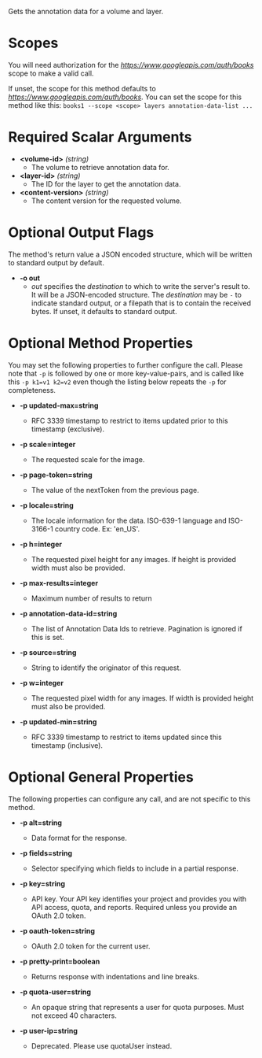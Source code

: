 Gets the annotation data for a volume and layer.
# Scopes

You will need authorization for the *https://www.googleapis.com/auth/books* scope to make a valid call.

If unset, the scope for this method defaults to *https://www.googleapis.com/auth/books*.
You can set the scope for this method like this: `books1 --scope <scope> layers annotation-data-list ...`
# Required Scalar Arguments
* **&lt;volume-id&gt;** *(string)*
    - The volume to retrieve annotation data for.
* **&lt;layer-id&gt;** *(string)*
    - The ID for the layer to get the annotation data.
* **&lt;content-version&gt;** *(string)*
    - The content version for the requested volume.

# Optional Output Flags

The method's return value a JSON encoded structure, which will be written to standard output by default.

* **-o out**
    - *out* specifies the *destination* to which to write the server's result to.
      It will be a JSON-encoded structure.
      The *destination* may be `-` to indicate standard output, or a filepath that is to contain the received bytes.
      If unset, it defaults to standard output.
# Optional Method Properties

You may set the following properties to further configure the call. Please note that `-p` is followed by one 
or more key-value-pairs, and is called like this `-p k1=v1 k2=v2` even though the listing below repeats the
`-p` for completeness.

* **-p updated-max=string**
    - RFC 3339 timestamp to restrict to items updated prior to this timestamp (exclusive).

* **-p scale=integer**
    - The requested scale for the image.

* **-p page-token=string**
    - The value of the nextToken from the previous page.

* **-p locale=string**
    - The locale information for the data. ISO-639-1 language and ISO-3166-1 country code. Ex: &#39;en_US&#39;.

* **-p h=integer**
    - The requested pixel height for any images. If height is provided width must also be provided.

* **-p max-results=integer**
    - Maximum number of results to return

* **-p annotation-data-id=string**
    - The list of Annotation Data Ids to retrieve. Pagination is ignored if this is set.

* **-p source=string**
    - String to identify the originator of this request.

* **-p w=integer**
    - The requested pixel width for any images. If width is provided height must also be provided.

* **-p updated-min=string**
    - RFC 3339 timestamp to restrict to items updated since this timestamp (inclusive).

# Optional General Properties

The following properties can configure any call, and are not specific to this method.

* **-p alt=string**
    - Data format for the response.

* **-p fields=string**
    - Selector specifying which fields to include in a partial response.

* **-p key=string**
    - API key. Your API key identifies your project and provides you with API access, quota, and reports. Required unless you provide an OAuth 2.0 token.

* **-p oauth-token=string**
    - OAuth 2.0 token for the current user.

* **-p pretty-print=boolean**
    - Returns response with indentations and line breaks.

* **-p quota-user=string**
    - An opaque string that represents a user for quota purposes. Must not exceed 40 characters.

* **-p user-ip=string**
    - Deprecated. Please use quotaUser instead.
